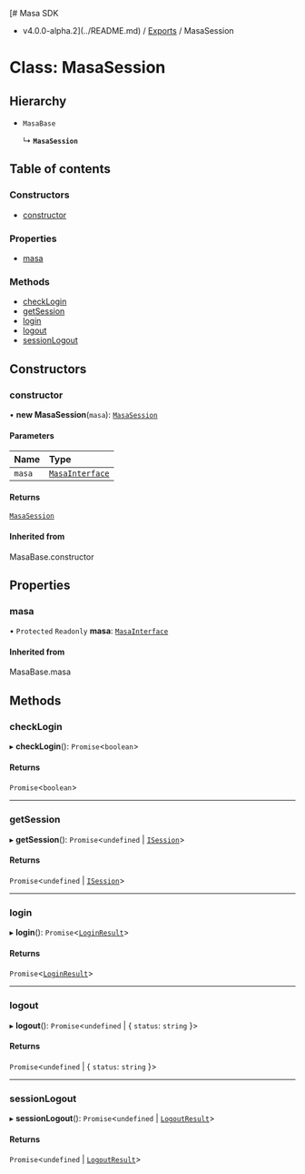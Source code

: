 [# Masa SDK
 - v4.0.0-alpha.2](../README.md) / [Exports](../modules.md) / MasaSession

# Class: MasaSession

## Hierarchy

- `MasaBase`

  ↳ **`MasaSession`**

## Table of contents

### Constructors

- [constructor](MasaSession.md#constructor)

### Properties

- [masa](MasaSession.md#masa)

### Methods

- [checkLogin](MasaSession.md#checklogin)
- [getSession](MasaSession.md#getsession)
- [login](MasaSession.md#login)
- [logout](MasaSession.md#logout)
- [sessionLogout](MasaSession.md#sessionlogout)

## Constructors

### constructor

• **new MasaSession**(`masa`): [`MasaSession`](MasaSession.md)

#### Parameters

| Name | Type |
| :------ | :------ |
| `masa` | [`MasaInterface`](../interfaces/MasaInterface.md) |

#### Returns

[`MasaSession`](MasaSession.md)

#### Inherited from

MasaBase.constructor

## Properties

### masa

• `Protected` `Readonly` **masa**: [`MasaInterface`](../interfaces/MasaInterface.md)

#### Inherited from

MasaBase.masa

## Methods

### checkLogin

▸ **checkLogin**(): `Promise`\<`boolean`\>

#### Returns

`Promise`\<`boolean`\>

___

### getSession

▸ **getSession**(): `Promise`\<`undefined` \| [`ISession`](../interfaces/ISession.md)\>

#### Returns

`Promise`\<`undefined` \| [`ISession`](../interfaces/ISession.md)\>

___

### login

▸ **login**(): `Promise`\<[`LoginResult`](../interfaces/LoginResult.md)\>

#### Returns

`Promise`\<[`LoginResult`](../interfaces/LoginResult.md)\>

___

### logout

▸ **logout**(): `Promise`\<`undefined` \| \{ `status`: `string`  }\>

#### Returns

`Promise`\<`undefined` \| \{ `status`: `string`  }\>

___

### sessionLogout

▸ **sessionLogout**(): `Promise`\<`undefined` \| [`LogoutResult`](../interfaces/LogoutResult.md)\>

#### Returns

`Promise`\<`undefined` \| [`LogoutResult`](../interfaces/LogoutResult.md)\>
